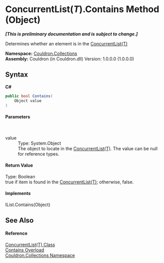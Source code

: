 # ConcurrentList(*T*).Contains Method (Object)
 _**\[This is preliminary documentation and is subject to change.\]**_

Determines whether an element is in the <a href="T_Couldron_Collections_ConcurrentList_1">ConcurrentList(T)</a>

**Namespace:**&nbsp;<a href="N_Couldron_Collections">Couldron.Collections</a><br />**Assembly:**&nbsp;Couldron (in Couldron.dll) Version: 1.0.0.0 (1.0.0.0)

## Syntax

**C#**<br />
``` C#
public bool Contains(
	Object value
)
```


#### Parameters
&nbsp;<dl><dt>value</dt><dd>Type: System.Object<br />The object to locate in the <a href="T_Couldron_Collections_ConcurrentList_1">ConcurrentList(T)</a>. The value can be null for reference types.</dd></dl>

#### Return Value
Type: Boolean<br />true if item is found in the <a href="T_Couldron_Collections_ConcurrentList_1">ConcurrentList(T)</a>; otherwise, false.

#### Implements
IList.Contains(Object)<br />

## See Also


#### Reference
<a href="T_Couldron_Collections_ConcurrentList_1">ConcurrentList(T) Class</a><br /><a href="Overload_Couldron_Collections_ConcurrentList_1_Contains">Contains Overload</a><br /><a href="N_Couldron_Collections">Couldron.Collections Namespace</a><br />